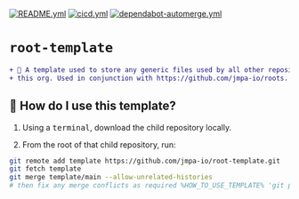 <!-- markdownlint-disable MD041 MD010 -->
[![README.yml](https://github.com/jmpa-io/root-template/actions/workflows/README.yml/badge.svg)](https://github.com/jmpa-io/root-template/actions/workflows/README.yml)
[![cicd.yml](https://github.com/jmpa-io/root-template/actions/workflows/cicd.yml/badge.svg)](https://github.com/jmpa-io/root-template/actions/workflows/cicd.yml)
[![dependabot-automerge.yml](https://github.com/jmpa-io/root-template/actions/workflows/dependabot-automerge.yml/badge.svg)](https://github.com/jmpa-io/root-template/actions/workflows/dependabot-automerge.yml)

# `root-template`

```diff
+ 🧱 A template used to store any generic files used by all other repositories in
+ this org. Used in conjunction with https://github.com/jmpa-io/roots.
```

## 🧠 How do I use this template?

1. Using a <kbd>terminal</kbd>, download the child repository locally.

2. From the root of that child repository, run:
```bash
git remote add template https://github.com/jmpa-io/root-template.git
git fetch template
git merge template/main --allow-unrelated-histories
# then fix any merge conflicts as required %HOW_TO_USE_TEMPLATE% 'git push' when ready.
```
